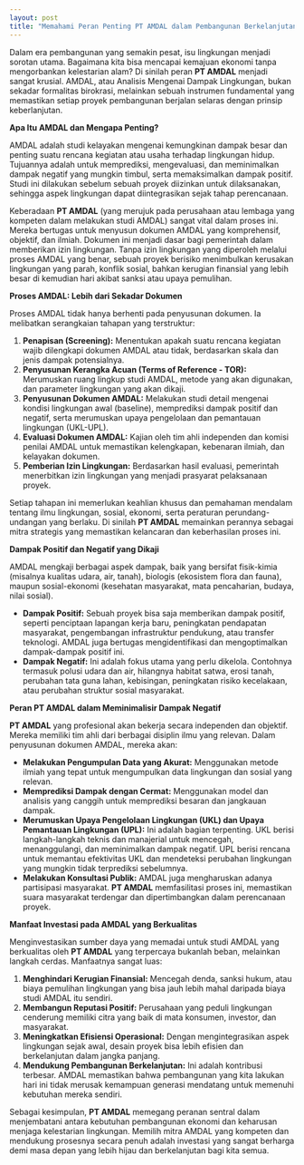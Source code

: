 ```yaml
---
layout: post
title: "Memahami Peran Penting PT AMDAL dalam Pembangunan Berkelanjutan"
---
```


Dalam era pembangunan yang semakin pesat, isu lingkungan menjadi sorotan utama. Bagaimana kita bisa mencapai kemajuan ekonomi tanpa mengorbankan kelestarian alam? Di sinilah peran **PT AMDAL** menjadi sangat krusial. AMDAL, atau Analisis Mengenai Dampak Lingkungan, bukan sekadar formalitas birokrasi, melainkan sebuah instrumen fundamental yang memastikan setiap proyek pembangunan berjalan selaras dengan prinsip keberlanjutan.

**Apa Itu AMDAL dan Mengapa Penting?**

AMDAL adalah studi kelayakan mengenai kemungkinan dampak besar dan penting suatu rencana kegiatan atau usaha terhadap lingkungan hidup. Tujuannya adalah untuk memprediksi, mengevaluasi, dan meminimalkan dampak negatif yang mungkin timbul, serta memaksimalkan dampak positif. Studi ini dilakukan sebelum sebuah proyek diizinkan untuk dilaksanakan, sehingga aspek lingkungan dapat diintegrasikan sejak tahap perencanaan.

Keberadaan **PT AMDAL** (yang merujuk pada perusahaan atau lembaga yang kompeten dalam melakukan studi AMDAL) sangat vital dalam proses ini. Mereka bertugas untuk menyusun dokumen AMDAL yang komprehensif, objektif, dan ilmiah. Dokumen ini menjadi dasar bagi pemerintah dalam memberikan izin lingkungan. Tanpa izin lingkungan yang diperoleh melalui proses AMDAL yang benar, sebuah proyek berisiko menimbulkan kerusakan lingkungan yang parah, konflik sosial, bahkan kerugian finansial yang lebih besar di kemudian hari akibat sanksi atau upaya pemulihan.

**Proses AMDAL: Lebih dari Sekadar Dokumen**

Proses AMDAL tidak hanya berhenti pada penyusunan dokumen. Ia melibatkan serangkaian tahapan yang terstruktur:

1.  **Penapisan (Screening):** Menentukan apakah suatu rencana kegiatan wajib dilengkapi dokumen AMDAL atau tidak, berdasarkan skala dan jenis dampak potensialnya.
2.  **Penyusunan Kerangka Acuan (Terms of Reference - TOR):** Merumuskan ruang lingkup studi AMDAL, metode yang akan digunakan, dan parameter lingkungan yang akan dikaji.
3.  **Penyusunan Dokumen AMDAL:** Melakukan studi detail mengenai kondisi lingkungan awal (baseline), memprediksi dampak positif dan negatif, serta merumuskan upaya pengelolaan dan pemantauan lingkungan (UKL-UPL).
4.  **Evaluasi Dokumen AMDAL:** Kajian oleh tim ahli independen dan komisi penilai AMDAL untuk memastikan kelengkapan, kebenaran ilmiah, dan kelayakan dokumen.
5.  **Pemberian Izin Lingkungan:** Berdasarkan hasil evaluasi, pemerintah menerbitkan izin lingkungan yang menjadi prasyarat pelaksanaan proyek.

Setiap tahapan ini memerlukan keahlian khusus dan pemahaman mendalam tentang ilmu lingkungan, sosial, ekonomi, serta peraturan perundang-undangan yang berlaku. Di sinilah **PT AMDAL** memainkan perannya sebagai mitra strategis yang memastikan kelancaran dan keberhasilan proses ini.

**Dampak Positif dan Negatif yang Dikaji**

AMDAL mengkaji berbagai aspek dampak, baik yang bersifat fisik-kimia (misalnya kualitas udara, air, tanah), biologis (ekosistem flora dan fauna), maupun sosial-ekonomi (kesehatan masyarakat, mata pencaharian, budaya, nilai sosial).

*   **Dampak Positif:** Sebuah proyek bisa saja memberikan dampak positif, seperti penciptaan lapangan kerja baru, peningkatan pendapatan masyarakat, pengembangan infrastruktur pendukung, atau transfer teknologi. AMDAL juga bertugas mengidentifikasi dan mengoptimalkan dampak-dampak positif ini.
*   **Dampak Negatif:** Ini adalah fokus utama yang perlu dikelola. Contohnya termasuk polusi udara dan air, hilangnya habitat satwa, erosi tanah, perubahan tata guna lahan, kebisingan, peningkatan risiko kecelakaan, atau perubahan struktur sosial masyarakat.

**Peran PT AMDAL dalam Meminimalisir Dampak Negatif**

**PT AMDAL** yang profesional akan bekerja secara independen dan objektif. Mereka memiliki tim ahli dari berbagai disiplin ilmu yang relevan. Dalam penyusunan dokumen AMDAL, mereka akan:

*   **Melakukan Pengumpulan Data yang Akurat:** Menggunakan metode ilmiah yang tepat untuk mengumpulkan data lingkungan dan sosial yang relevan.
*   **Memprediksi Dampak dengan Cermat:** Menggunakan model dan analisis yang canggih untuk memprediksi besaran dan jangkauan dampak.
*   **Merumuskan Upaya Pengelolaan Lingkungan (UKL) dan Upaya Pemantauan Lingkungan (UPL):** Ini adalah bagian terpenting. UKL berisi langkah-langkah teknis dan manajerial untuk mencegah, menanggulangi, dan meminimalkan dampak negatif. UPL berisi rencana untuk memantau efektivitas UKL dan mendeteksi perubahan lingkungan yang mungkin tidak terprediksi sebelumnya.
*   **Melakukan Konsultasi Publik:** AMDAL juga mengharuskan adanya partisipasi masyarakat. **PT AMDAL** memfasilitasi proses ini, memastikan suara masyarakat terdengar dan dipertimbangkan dalam perencanaan proyek.

**Manfaat Investasi pada AMDAL yang Berkualitas**

Menginvestasikan sumber daya yang memadai untuk studi AMDAL yang berkualitas oleh **PT AMDAL** yang terpercaya bukanlah beban, melainkan langkah cerdas. Manfaatnya sangat luas:

1.  **Menghindari Kerugian Finansial:** Mencegah denda, sanksi hukum, atau biaya pemulihan lingkungan yang bisa jauh lebih mahal daripada biaya studi AMDAL itu sendiri.
2.  **Membangun Reputasi Positif:** Perusahaan yang peduli lingkungan cenderung memiliki citra yang baik di mata konsumen, investor, dan masyarakat.
3.  **Meningkatkan Efisiensi Operasional:** Dengan mengintegrasikan aspek lingkungan sejak awal, desain proyek bisa lebih efisien dan berkelanjutan dalam jangka panjang.
4.  **Mendukung Pembangunan Berkelanjutan:** Ini adalah kontribusi terbesar. AMDAL memastikan bahwa pembangunan yang kita lakukan hari ini tidak merusak kemampuan generasi mendatang untuk memenuhi kebutuhan mereka sendiri.

Sebagai kesimpulan, **PT AMDAL** memegang peranan sentral dalam menjembatani antara kebutuhan pembangunan ekonomi dan keharusan menjaga kelestarian lingkungan. Memilih mitra AMDAL yang kompeten dan mendukung prosesnya secara penuh adalah investasi yang sangat berharga demi masa depan yang lebih hijau dan berkelanjutan bagi kita semua.
